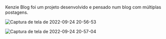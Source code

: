Kenzie Blog foi um projeto desenvolvido e pensado num blog com múltiplas postagens. 

![Captura de tela de 2022-09-24 20-56-53](https://user-images.githubusercontent.com/103108560/192122808-97c8a5de-df51-4788-b0a8-b74c5fb9cea0.png)

![Captura de tela de 2022-09-24 20-57-04](https://user-images.githubusercontent.com/103108560/192122812-53910ecb-0f0a-4f59-8ffe-7e0696623e96.png)
